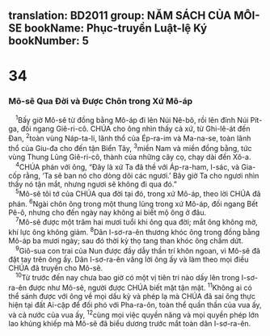 translation: BD2011
group: NĂM SÁCH CỦA MÔI-SE
bookName: Phục-truyền Luật-lệ Ký 
bookNumber: 5
-------

<div class="title"><h1>34</h1><h3>Mô-sê Qua Ðời và Ðược Chôn trong Xứ Mô-áp</h3></div>
<span class="verse phu_34_1"> <sup>1</sup>Bấy giờ Mô-sê từ đồng bằng Mô-áp đi lên Núi Nê-bô, rồi lên đỉnh Núi Pít-ga, đối ngang Giê-ri-cô. CHÚA cho ông nhìn thấy cả xứ, từ Ghi-lê-át đến Ðan, </span>
<span class="verse phu_34_2"><sup>2</sup>toàn vùng Náp-ta-li, lãnh thổ của Ép-ra-im và Ma-na-se, toàn lãnh thổ của Giu-đa cho đến tận Biển Tây, </span>
<span class="verse phu_34_3"><sup>3</sup>miền Nam và miền đồng bằng, tức vùng Thung Lũng Giê-ri-cô, thành của những cây cọ, chạy dài đến Xô-a.<br/></span>
<span class="verse phu_34_4"> <sup>4</sup>CHÚA phán với ông, “Ðây là xứ Ta đã thề với Áp-ra-ham, I-sác, và Gia-cốp rằng, ‘Ta sẽ ban nó cho dòng dõi các ngươi.’ Bây giờ Ta cho ngươi nhìn thấy nó tận mắt, nhưng ngươi sẽ không đi qua đó.”<br/></span>
<span class="verse phu_34_5"> <sup>5</sup>Mô-sê tôi tớ của CHÚA qua đời tại đó, trong xứ Mô-áp, theo lời CHÚA đã phán. </span>
<span class="verse phu_34_6"><sup>6</sup>Ngài chôn ông trong một thung lũng trong xứ Mô-áp, đối ngang Bết Pê-ô, nhưng cho đến ngày nay không ai biết mộ ông ở đâu.<br/></span>
<span class="verse phu_34_7"> <sup>7</sup>Mô-sê được một trăm hai mươi tuổi khi ông qua đời; mắt ông không mờ, khí lực ông không giảm. </span>
<span class="verse phu_34_8"><sup>8</sup>Dân I-sơ-ra-ên thương khóc ông trong đồng bằng Mô-áp ba mươi ngày; sau đó thời kỳ thọ tang than khóc ông chấm dứt.<br/></span>
<span class="verse phu_34_9"> <sup>9</sup>Giô-sua con trai của Nun được đầy dẫy thần trí khôn ngoan, vì Mô-sê đã đặt tay trên ông ấy. Dân I-sơ-ra-ên vâng lời ông ấy và làm theo mọi điều CHÚA đã truyền cho Mô-sê.<br/></span>
<span class="verse phu_34_10"> <sup>10</sup>Từ trước đến nay chưa bao giờ có một vị tiên tri nào dấy lên trong I-sơ-ra-ên được như Mô-sê, người được CHÚA biết mặt tận mặt. </span>
<span class="verse phu_34_11"><sup>11</sup>Không ai có thể sánh được với ông về mọi dấu kỳ và phép lạ mà CHÚA đã sai ông thực hiện tại đất Ai-cập để đối phó với Pha-ra-ôn, toàn thể quần thần của vua ấy, và cả nước của vua ấy, </span>
<span class="verse phu_34_12"><sup>12</sup>cùng mọi việc quyền năng và mọi quyền phép lớn lao khủng khiếp mà Mô-sê đã biểu dương trước mắt toàn dân I-sơ-ra-ên.<br/></span>
